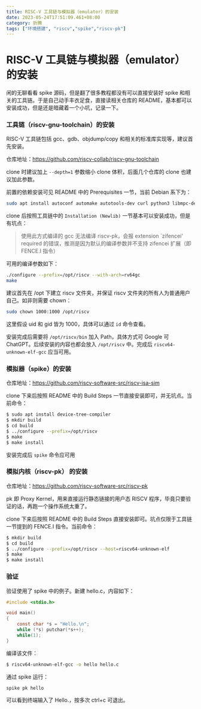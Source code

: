 ```yaml
---
title: RISC-V 工具链与模拟器（emulator）的安装
date: 2023-05-24T17:51:09.461+08:00
category: 折腾
tags: ["环境搭建", "riscv","spike","riscv-pk"]
---
```

# RISC-V 工具链与模拟器（emulator）的安装

闲的无聊看看 spike 源码，但是翻了很多教程都没有可以直接安装好 spike 和相关的工具链。于是自己动手丰衣足食，直接读相关仓库的 README，基本都可以安装成功，但是还是暗藏着一个小坑，记录一下。

### 工具链（riscv-gnu-toolchain）的安装

RISC-V 工具链包括 gcc、gdb、objdump/copy 和相关的标准库实现等，建议首先安装。

仓库地址：https://github.com/riscv-collab/riscv-gnu-toolchain

clone 时建议加上 `--depth=1` 参数缩小 clone 体积，后面几个仓库的 clone 也建议加此参数。

前置的依赖安装可见 README 中的 Prerequisites 一节，当前 Debian 系下为：

```bash
sudo apt install autoconf automake autotools-dev curl python3 libmpc-dev libmpfr-dev libgmp-dev gawk build-essential bison flex texinfo gperf libtool patchutils bc zlib1g-dev libexpat-dev ninja-build
```

clone 后按照工具链中的 `Installation (Newlib)` 一节基本可以安装成功，但是有坑点：

> 使用此方式编译的 gcc 无法编译 riscv-pk，会报 extension `zifencei' required 的错误，推测是因为默认的编译参数并不支持 zifencei 扩展（即 FENCE.I 指令）

可用的编译参数如下：

```bash
./configure --prefix=/opt/riscv --with-arch=rv64gc
make
```

建议首先在 /opt 下建立 riscv 文件夹，并保证 riscv 文件夹的所有人为普通用户自己。如非则需要 chown：

```bash
sudo chown 1000:1000 /opt/riscv
```

这里假设 uid 和 gid 皆为 1000，具体可以通过 `id` 命令查看。

安装完成后需要将 `/opt/riscv/bin` 加入 Path，具体方式可 Google 可 ChatGPT。后续安装的内容也都会放入 `/opt/riscv` 中。完成后 `riscv64-unknown-elf-gcc` 应当可用。

### 模拟器（spike）的安装

仓库地址：https://github.com/riscv-software-src/riscv-isa-sim

clone 下来后按照 README 中的 Build Steps 一节直接安装即可，并无坑点。当前命令：

```bash
$ sudo apt install device-tree-compiler
$ mkdir build
$ cd build
$ ../configure --prefix=/opt/riscv
$ make
$ make install
```

安装完成后 `spike` 命令应可用

### 模拟内核（riscv-pk） 的安装

仓库地址：https://github.com/riscv-software-src/riscv-pk

pk 即 Proxy Kernel，用来直接运行静态链接的用户态 RISCV 程序，毕竟只要验证的话，再跑一个操作系统太重了。

clone 下来后按照 README 中的 Build Steps 直接安装即可。坑点仅限于工具链一节提到的 FENCE.I 指令。当前命令：

```bash
$ mkdir build
$ cd build
$ ../configure --prefix=/opt/riscv --host=riscv64-unknown-elf
$ make
$ make install
```

### 验证

验证使用了 spike 中的例子。新建 hello.c，内容如下：

```c
#include <stdio.h>

void main()
{
    const char *s = "Hello.\n";
    while (*s) putchar(*s++);
    while(1);
}
```

编译该文件：

```bash
$ riscv64-unknown-elf-gcc -o hello hello.c
```

通过 spike 运行：

```bash
spike pk hello
```

可以看到终端输入了 Hello.，按多次 ctrl+c 可退出。